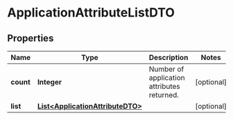 

# ApplicationAttributeListDTO

## Properties

Name | Type | Description | Notes
------------ | ------------- | ------------- | -------------
**count** | **Integer** | Number of application attributes returned.  |  [optional]
**list** | [**List&lt;ApplicationAttributeDTO&gt;**](ApplicationAttributeDTO.md) |  |  [optional]



